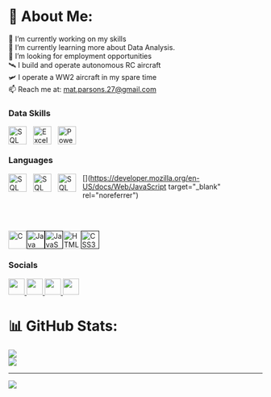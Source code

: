 # 💫 About Me:
📖 I’m currently working on my skills<br>🌱 I’m currently learning more about Data Analysis.<br>🔭 I’m looking for employment opportunities<br>🛰️ I build and operate autonomous RC aircraft<br>🛩️ I operate a WW2 aircraft in my spare time<br>📫 Reach me at:  mat.parsons.27@gmail.com

### Data Skills


[<img align="left" alt="SQL" width="36px" height="36" src="https://cdn.jsdelivr.net/gh/devicons/devicon@latest/icons/mysql/mysql-plain-wordmark.svg" style="padding-right:10px;" />](https://www.mysql.com/)
[<img align="left" alt="Excel" width="36px" height="36" src="https://github.com/sempostma/office365-icons/blob/master/png/256/excel.png?raw=true" style="padding-right:10px;" />](https://www.microsoft.com/en-gb/microsoft-365/excel)
[<img align="left" alt="PowerBI" width="36px" height="36" src="https://github.com/microsoft/PowerBI-Icons/blob/main/PNG/Power-BI.png?raw=true" style="padding-right:10px;" />](https://www.microsoft.com/en-us/power-platform/products/power-bi)

<br />
<br />

### Languages

[<img align="left" alt="SQL" width="36px" height="36" src="https://raw.githubusercontent.com/danielcranney/readme-generator/main/public/icons/skills/c-colored.svg" style="padding-right:10px;" />](https://www.w3.org/TR/CSS/#css)
[<img align="left" alt="SQL" width="36px" height="36" src="https://raw.githubusercontent.com/danielcranney/readme-generator/main/public/icons/skills/java-colored.svg" style="padding-right:10px;" />](https://www.oracle.com/java/)
[<img align="left" alt="SQL" width="36px" height="36" src="https://raw.githubusercontent.com/danielcranney/readme-generator/main/public/icons/skills/javascript-colored.svg" style="padding-right:10px;" />](https://developer.mozilla.org/en-US/docs/Web/JavaScript target="_blank" rel="noreferrer")

<br />
<br />


<p align="left">
<img src="" width="36" height="36" alt="C" /></a><a href="" target="_blank" rel="noreferrer"><img src="" width="36" height="36" alt="Java" /></a><a href="" rel="noreferrer"><img src="" width="36" height="36" alt="JavaScript" /></a><a href="https://developer.mozilla.org/en-US/docs/Glossary/HTML5" ><img src="" width="36" height="36" alt="HTML5" /></a><a href="" target="_blank" rel="noreferrer"><img src="https://raw.githubusercontent.com/danielcranney/readme-generator/main/public/icons/skills/css3-colored.svg" width="36" height="36" alt="CSS3" /></a>
</p>

### Socials

<p align="left"> <a href="https://www.github.com/MattParsons-MP" target="_blank" rel="noreferrer"> <picture> <source media="(prefers-color-scheme: dark)" srcset="https://raw.githubusercontent.com/danielcranney/readme-generator/main/public/icons/socials/github-dark.svg" /> <source media="(prefers-color-scheme: light)" srcset="https://raw.githubusercontent.com/danielcranney/readme-generator/main/public/icons/socials/github.svg" /> <img src="https://raw.githubusercontent.com/danielcranney/readme-generator/main/public/icons/socials/github.svg" width="32" height="32" /> </picture> </a> <a href="http://www.instagram.com/cloudsurfer27" target="_blank" rel="noreferrer"> <picture> <source media="(prefers-color-scheme: dark)" srcset="https://raw.githubusercontent.com/danielcranney/readme-generator/main/public/icons/socials/instagram-dark.svg" /> <source media="(prefers-color-scheme: light)" srcset="https://raw.githubusercontent.com/danielcranney/readme-generator/main/public/icons/socials/instagram.svg" /> <img src="https://raw.githubusercontent.com/danielcranney/readme-generator/main/public/icons/socials/instagram.svg" width="32" height="32" /> </picture> </a> <a href="https://www.linkedin.com/in/mathew-parsons-b9906549/" target="_blank" rel="noreferrer"> <picture> <source media="(prefers-color-scheme: dark)" srcset="https://raw.githubusercontent.com/danielcranney/readme-generator/main/public/icons/socials/linkedin-dark.svg" /> <source media="(prefers-color-scheme: light)" srcset="https://raw.githubusercontent.com/danielcranney/readme-generator/main/public/icons/socials/linkedin.svg" /> <img src="https://raw.githubusercontent.com/danielcranney/readme-generator/main/public/icons/socials/linkedin.svg" width="32" height="32" /> </picture> </a> <a href="https://www.youtube.com/@stealthy6018" target="_blank" rel="noreferrer"> <picture> <source media="(prefers-color-scheme: dark)" srcset="https://raw.githubusercontent.com/danielcranney/readme-generator/main/public/icons/socials/youtube-dark.svg" /> <source media="(prefers-color-scheme: light)" srcset="https://raw.githubusercontent.com/danielcranney/readme-generator/main/public/icons/socials/youtube.svg" /> <img src="https://raw.githubusercontent.com/danielcranney/readme-generator/main/public/icons/socials/youtube.svg" width="32" height="32" /> </picture> </a></p>

# 📊 GitHub Stats:
![](https://github-readme-streak-stats.herokuapp.com/?user=MattParsons-MP&theme=default&hide_border=true)<br/>
![](https://github-readme-stats.vercel.app/api/top-langs/?username=MattParsons-MP&theme=default&hide_border=true&include_all_commits=false&count_private=false&layout=compact)

---
[![](https://visitcount.itsvg.in/api?id=MattParsons-MP&icon=0&color=0)](https://visitcount.itsvg.in)

<!-- Proudly created with GPRM ( https://gprm.itsvg.in ) -->
